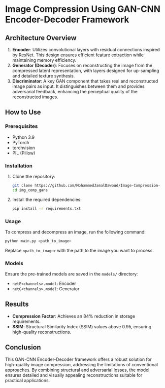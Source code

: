 # Image Compression Using GAN-CNN Encoder-Decoder Framework

## Architecture Overview
1. **Encoder**: Utilizes convolutional layers with residual connections inspired by ResNet. This design ensures efficient feature extraction while maintaining memory efficiency.
2. **Generator (Decoder)**: Focuses on reconstructing the image from the compressed latent representation, with layers designed for up-sampling and detailed texture synthesis.
3. **Discriminator**: A key GAN component that takes real and reconstructed image pairs as input. It distinguishes between them and provides adversarial feedback, enhancing the perceptual quality of the reconstructed images.

## How to Use
### Prerequisites
- Python 3.9
- PyTorch
- torchvision
- PIL (Pillow)

### Installation
1. Clone the repository:
   ```bash
   git clone https://github.com/MohammedJamalDawoud/Image-Compression-Using-Generative-Adversarial-Networks-GANs-and-convution-nunral-networks-CNNs-.git
   cd img_comp_gans
   ```
2. Install the required dependencies:
   ```bash
   pip install -r requirements.txt
   ```

### Usage
To compress and decompress an image, run the following command:
```bash
python main.py <path_to_image>
```
Replace `<path_to_image>` with the path to the image you want to process.

### Models
Ensure the pre-trained models are saved in the `models/` directory:
- `netE<channels>.model`: Encoder
- `netG<channels>.model`: Generator

## Results
- **Compression Factor**: Achieves an 84% reduction in storage requirements.
- **SSIM**: Structural Similarity Index (SSIM) values above 0.95, ensuring high-quality reconstructions.

## Conclusion
This GAN-CNN Encoder-Decoder framework offers a robust solution for high-quality image compression, addressing the limitations of conventional approaches. By combining structural and adversarial losses, the model ensures detailed and visually appealing reconstructions suitable for practical applications.
